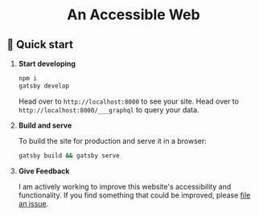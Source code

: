 <h1 align="center">
  An Accessible Web
</h1>

## 🚀 Quick start

1. **Start developing**

   ```sh
   npm i
   gatsby develop
   ```

   Head over to `http://localhost:8000` to see your site. Head over to `http://localhost:8000/___graphql` to query your data.

2. **Build and serve**

   To build the site for production and serve it in a browser:

   ```sh
   gatsby build && gatsby serve
   ```

3. **Give Feedback**

   I am actively working to improve this website's accessibility and functionality. If you find something that could be improved, please [file an issue](./issues/new).
